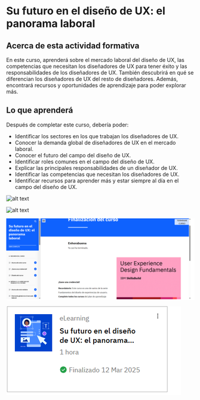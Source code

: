 # Su futuro en el diseño de UX: el panorama laboral

## Acerca de esta actividad formativa

En este curso, aprenderá sobre el mercado laboral del diseño de UX, las competencias que necesitan los diseñadores de UX para tener éxito y las responsabilidades de los diseñadores de UX. También descubrirá en qué se diferencian los diseñadores de UX del resto de diseñadores. Además, encontrará recursos y oportunidades de aprendizaje para poder explorar más.

## Lo que aprenderá

Después de completar este curso, debería poder:

- Identificar los sectores en los que trabajan los diseñadores de UX.
- Conocer la demanda global de diseñadores de UX en el mercado laboral.
- Conocer el futuro del campo del diseño de UX.
- Identificar roles comunes en el campo del diseño de UX.
- Explicar las principales responsabilidades de un diseñador de UX.
- Identificar las competencias que necesitan los diseñadores de UX.
- Identificar recursos para aprender más y estar siempre al día en el campo del diseño de UX.


![alt text](Imagenes/Modulo7Reseña.png)


![alt text](Imagenes/Modulo7Reseña2.png)


![alt text](Imagenes/Modulo7Certificado.png)


![alt text](Imagenes/Modulo7Fin.png)






